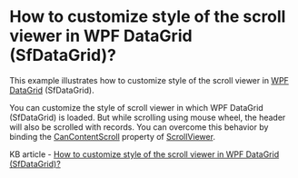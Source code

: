 # How to customize style of the scroll viewer in WPF DataGrid (SfDataGrid)?

This example illustrates how to customize style of the scroll viewer in [WPF DataGrid](https://www.syncfusion.com/wpf-ui-controls/datagrid) (SfDataGrid).

You can customize the style of scroll viewer in which WPF DataGrid (SfDataGrid) is loaded. But while scrolling using mouse wheel, the header will also be scrolled with records. You can overcome this behavior by binding the [CanContentScroll](https://docs.microsoft.com/en-us/dotnet/api/system.windows.controls.scrollviewer.cancontentscroll?view=netframework-4.7.2#System_Windows_Controls_ScrollViewer_CanContentScroll) property of [ScrollViewer](https://docs.microsoft.com/en-us/dotnet/api/system.windows.controls.scrollviewer?view=netframework-4.7.2).

KB article - [How to customize style of the scroll viewer in WPF DataGrid (SfDataGrid)?](https://www.syncfusion.com/kb/9768/how-to-customize-style-of-the-scroll-viewer-in-wpf-datagrid-sfdatagrid)

